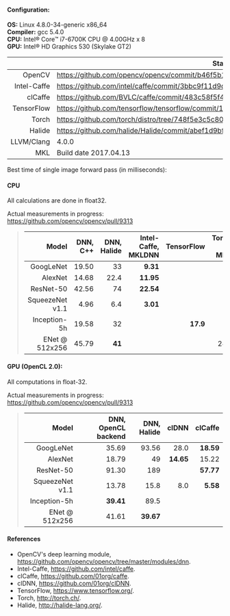 #### Configuration:

 **OS:** Linux 4.8.0-34-generic x86_64  
 **Compiler:** gcc 5.4.0  
 **CPU:** Intel&reg; Core&trade; i7-6700K CPU @ 4.00GHz x 8  
 **GPU:** Intel&reg; HD Graphics 530 (Skylake GT2)

|            | State                                                                                   |
|-----------:|-----------------------------------------------------------------------------------------|
|     OpenCV | https://github.com/opencv/opencv/commit/b46f5b1b386663ea2df9ec70f65d1668cbf154d1        |
|Intel-Caffe | https://github.com/intel/caffe/commit/3bbc9f11d9dffbb96f8944ebb6303ecba48b4188          |
|    clCaffe | https://github.com/BVLC/caffe/commit/483c58f5f46b5959dc0a978882843713daae18f6           |
| TensorFlow | https://github.com/tensorflow/tensorflow/commit/1ec6ed51182adf8f1b03a3188c16cd8a45ca6c85|
|      Torch | https://github.com/torch/distro/tree/748f5e3c5c804eebf5715c0b47b1519d60ef4409           |
|     Halide | https://github.com/halide/Halide/commit/abef1d9bf6cb3f866393fa4c5f48726f728285ee        |
| LLVM/Clang | 4.0.0                                                                                   |
|        MKL | Build date 2017.04.13                                                                   |

Best time of single image forward pass (in milliseconds):

#### CPU
All calculations are done in float32.

Actual measurements in progress: https://github.com/opencv/opencv/pull/9313
> | Model | DNN, C++ | DNN, Halide | Intel-Caffe, MKLDNN | TensorFlow | Torch w. MKL |
> |----------------:|----------:|--------:|---------:|---------:|---------:|
> |       GoogLeNet |     19.50 |      33 |  **9.31**|          |          |
> |         AlexNet |     14.68 |    22.4 | **11.95**|          |          |
> |       ResNet-50 |     42.56 |      74 | **22.54**|          |          |
> | SqueezeNet v1.1 |      4.96 |     6.4 | **3.01** |          |          |
> |    Inception-5h |     19.58 |      32 |          | **17.9** |          |
> |  ENet @ 512x256 |     45.79 |  **41** |          |          |      240 |

#### GPU (OpenCL 2.0): 
All computations in float-32.

Actual measurements in progress: https://github.com/opencv/opencv/pull/9313
> |           Model | DNN, OpenCL backend | DNN, Halide|     clDNN |   clCaffe |
> |----------------:|--------------------:|-----------:|----------:|----------:|
> |       GoogLeNet |               35.69 |      93.56 |      28.0 | **18.59** |
> |         AlexNet |               18.79 |         49 | **14.65** |     15.22 |
> |       ResNet-50 |               91.30 |        189 |           | **57.77** |
> | SqueezeNet v1.1 |               13.78 |       15.8 |       8.0 |  **5.58** |
> |    Inception-5h |           **39.41** |       89.5 |           |           |
> |  ENet @ 512x256 |               41.61 |  **39.67** |           |           |

#### References
* OpenCV's deep learning module, https://github.com/opencv/opencv/tree/master/modules/dnn.
* Intel-Caffe, https://github.com/intel/caffe.
* clCaffe, https://github.com/01org/caffe.
* clDNN, https://github.com/01org/clDNN.
* TensorFlow, https://www.tensorflow.org/.
* Torch, http://torch.ch/.
* Halide, http://halide-lang.org/.
